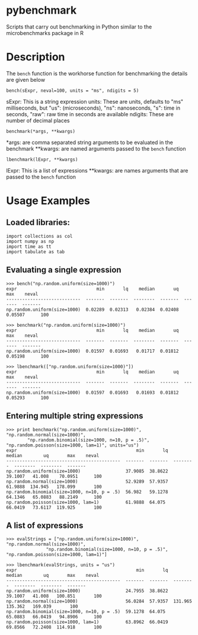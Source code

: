 pybenchmark
===========

Scripts that carry out benchmarking in Python similar to the microbenchmarks package in R

# Description

The `bench` function is the workhorse function for benchmarking the details are given below

```
bench(sExpr, neval=100, units = "ms", ndigits = 5)
```

sExpr: This is a string expression
units: These are units, defaults to "ms" milliseconds, but "us": (microseconds),
        "ns": nanoseconds, "s": time in seconds, "raw": raw time in seconds are available
ndigits: These are number of decimal places

```
benchmark(*args, **kwargs)
```
*args: are comma separated string arguments to be evaluated in the benchmark
**kwargs: are named arguments passed to the `bench` function

```
lbenchmark(lExpr, **kwargs)
```
lExpr: This is a list of expressions
**kwargs: are names arguments that are passed to the `bench` function


# Usage Examples

## Loaded libraries:

```
import collections as col
import numpy as np
import time as tt
import tabulate as tab
```

## Evaluating a single expression

```
>>> bench("np.random.uniform(size=1000)")
expr                              min       lq    median       uq      max    neval
----------------------------  -------  -------  --------  -------  -------  -------
np.random.uniform(size=1000)  0.02289  0.02313   0.02384  0.02408  0.05507      100

>>> benchmark("np.random.uniform(size=1000)")
expr                              min       lq    median       uq      max    neval
----------------------------  -------  -------  --------  -------  -------  -------
np.random.uniform(size=1000)  0.01597  0.01693   0.01717  0.01812  0.05198      100

>>> lbenchmark(["np.random.uniform(size=1000)"])
expr                              min       lq    median       uq      max    neval
----------------------------  -------  -------  --------  -------  -------  -------
np.random.uniform(size=1000)  0.01597  0.01693   0.01693  0.01812  0.05293      100
```

## Entering multiple string expressions

```
>>> print benchmark("np.random.uniform(size=1000)", "np.random.normal(size=1000)",
        "np.random.binomial(size=1000, n=10, p = .5)", "np.random.poisson(size=1000, lam=1)", units="us")
expr                                             min       lq    median        uq       max    neval
-------------------------------------------  -------  -------  --------  --------  --------  -------
np.random.uniform(size=1000)                 37.9085  38.8622   39.1007   41.008    70.0951      100
np.random.normal(size=1000)                  52.9289  57.9357   61.9888  134.945   178.099       100
np.random.binomial(size=1000, n=10, p = .5)  56.982   59.1278   64.1346   65.0883   88.2149      100
np.random.poisson(size=1000, lam=1)          61.9888  64.075    66.0419   73.6117  119.925       100
```

## A list of expressions

```
>>> evalStrings = ["np.random.uniform(size=1000)", "np.random.normal(size=1000)",
               "np.random.binomial(size=1000, n=10, p = .5)", "np.random.poisson(size=1000, lam=1)"]

>>> lbenchmark(evalStrings, units = "us")
expr                                             min       lq    median        uq       max    neval
-------------------------------------------  -------  -------  --------  --------  --------  -------
np.random.uniform(size=1000)                 24.7955  38.8622   39.1007   41.008   100.851       100
np.random.normal(size=1000)                  56.0284  57.9357  131.965   135.362   169.039       100
np.random.binomial(size=1000, n=10, p = .5)  59.1278  64.075    65.0883   66.0419   94.8906      100
np.random.poisson(size=1000, lam=1)          63.8962  66.0419   69.8566   72.2408  114.918       100
```
